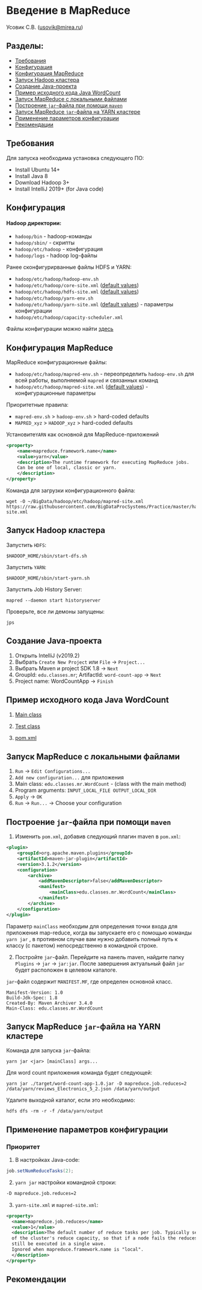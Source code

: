 # Введение в MapReduce
Усовик С.В. (usovik@mirea.ru)

#### 

## Разделы:

- [Требования](#Требования)
- [Конфигурация](#Конфигурация)
- [Конфигурация MapReduce](#Конфигурация-MapReduce)
- [Запуск Hadoop кластера](#Запуск-Hadoop-кластера)
- [Создание Java-проекта](#Создание-Java-проекта)
- [Пример исходного кода Java WordCount](#Пример-исходного-кода-Java-WordCount)
- [Запуск MapReduce с локальными файлами](#Запуск-MapReduce-с-локальными-файлами)
- [Построение `jar`-файла при помощи `maven`](#Построение-`jar`-файла-при-помощи-`maven`)
- [Запуск MapReduce `jar`-файла на YARN кластере](#Запуск-MapReduce-`jar`-файла-на-YARN-кластере)
- [Применение параметров конфигурации](#Применение-параметров-конфигурации)
- [Рекомендации](#Рекомендации)

## Требования

Для запуска необходима установка следующего ПО:

- Install Ubuntu 14+
- Install Java 8
- Download Hadoop 3+
- Install IntelliJ 2019+ (for Java code)

## Конфигурация

#### Hadoop директории:

- `hadoop/bin` - hadoop-команды
- `hadoop/sbin/` - скрипты
- `hadoop/etc/hadoop` - конфигурация
- `hadoop/logs` - hadoop log-файлы

Ранее сконфигурирванные файлы HDFS и YARN:
- `hadoop/etc/hadoop/hadoop-env.sh`
- `hadoop/etc/hadoop/core-site.xml` ([default values](https://hadoop.apache.org/docs/r3.1.2/hadoop-project-dist/hadoop-common/core-default.xml))
- `hadoop/etc/hadoop/hdfs-site.xml` ([default values](https://hadoop.apache.org/docs/r3.1.2/hadoop-project-dist/hadoop-hdfs/hdfs-default.xml))
- `hadoop/etc/hadoop/yarn-env.sh`
- `hadoop/etc/hadoop/yarn-site.xml` ([default values](https://hadoop.apache.org/docs/r3.1.2/hadoop-yarn/hadoop-yarn-common/yarn-default.xml)) -  параметры конфигурации
- `hadoop/etc/hadoop/capacity-scheduler.xml`

Файлы конфигурации можно найти [здесь](/config/) 

## Конфигурация MapReduce

MapReduce конфигурационные файлы:

- `hadoop/etc/hadoop/mapred-env.sh` - переопределить  `hadoop-env.sh` для всей работы, выполняемой `mapred` и связанных команд
- `hadoop/etc/hadoop/mapred-site.xml` ([default values](https://hadoop.apache.org/docs/r3.1.2/hadoop-mapreduce-client/hadoop-mapreduce-client-core/mapred-default.xml)) -  конфигурационные параметры

Приоритетные правила:

- `mapred-env.sh` > `hadoop-env.sh` > hard-coded defaults
- `MAPRED_xyz` > `HADOOP_xyz` > hard-coded defaults

Установите`YARN` как основной для MapReduce-приложений

```xml
<property>
    <name>mapreduce.framework.name</name>
    <value>yarn</value>
    <description>The runtime framework for executing MapReduce jobs.
    Can be one of local, classic or yarn.
    </description>
</property>
```

Команда для загрузки конфигурационного файла:

```
wget -O ~/BigData/hadoop/etc/hadoop/mapred-site.xml https://raw.githubusercontent.com/BigDataProcSystems/Practice/master/hadoop/config/mapreduce/mapred-site.xml
```

## Запуск Hadoop кластера

Запустить `HDFS`:

`$HADOOP_HOME/sbin/start-dfs.sh`

Запустить `YARN`:

`$HADOOP_HOME/sbin/start-yarn.sh`

Запустить Job History Server:

`mapred --daemon start historyserver`

Проверьте, все ли демоны запущены:

`jps`

## Создание Java-проекта

1) Открыть IntelliJ (v2019.2)
2) Выбрать `Create New Project` или `File` -> `Project...`
3) Выбрать Maven и project SDK 1.8 -> `Next`
4) GroupId: `edu.classes.mr`; ArtifactId: `word-count-app` -> `Next`
4) Project name: WordCountApp -> `Finish`

## Пример исходного кода Java WordCount

1. [Main class](/projects/java/WordCountApp/src/main/java/edu/classes/mr/WordCount.java)

2. [Test class](/projects/java//WordCountApp/src/test/java/edu/classes/mr/WordCountTest.java)

3. [pom.xml](/projects/java/WordCountApp/pom.xml)

## Запуск MapReduce с локальными файлами

1) `Run` -> `Edit Configurations...`
2) `Add new configuration...` для приложения
3) Main class: `edu.classes.mr.WordCount` - (class with the main method)
4) Program arguments: `INPUT_LOCAL_FILE OUTPUT_LOCAL_DIR`
5) `Apply` -> `OK`
6) `Run` -> `Run...` -> Choose your configuration

## Построение `jar`-файла при помощи `maven`

1. Изменить `pom.xml`, добавив следующий плагин maven в `pom.xml`:

```xml
<plugin>
    <groupId>org.apache.maven.plugins</groupId>
    <artifactId>maven-jar-plugin</artifactId>
    <version>3.1.2</version>
    <configuration>
        <archive>
            <addMavenDescriptor>false</addMavenDescriptor>
            <manifest>
                <mainClass>edu.classes.mr.WordCount</mainClass>
            </manifest>
        </archive>
    </configuration>
</plugin>
```

Параметр `mainClass` необходим для определения точки входа для приложения map-reduce, когда вы запускаете его с помощью команды `yarn jar` , в противном случае вам нужно добавить полный путь к классу (с пакетом) непосредственно в командной строке.

2. Постройте `jar`-файл. Перейдите на панель maven, найдите папку `Plugins`  -> `jar` -> `jar:jar`. После завершения актуальный файл `jar` будет расположен в целевом каталоге.

`jar`-файл содержит `MANIFEST.MF`, где определен основной класс.

```
Manifest-Version: 1.0
Build-Jdk-Spec: 1.8
Created-By: Maven Archiver 3.4.0
Main-Class: edu.classes.mr.WordCount

```

## Запуск MapReduce `jar`-файла на YARN кластере


Команда для запуска `jar`-файла:

`yarn jar <jar> [mainClass] args... `

Для word count приложения команда будет следующей:

`yarn jar ./target/word-count-app-1.0.jar -D mapreduce.job.reduces=2 /data/yarn/reviews_Electronics_5_2.json /data/yarn/output`

Удалите выходной каталог, если это необходимо:

`hdfs dfs -rm -r -f /data/yarn/output`


## Применение параметров конфигурации

### Приоритет

1. В настройках Java-code: 

```java
job.setNumReduceTasks(2);
```

2. `yarn jar` настройки командной строки: 

```cmd
-D mapreduce.job.reduces=2
```


3. `yarn-site.xml` и `mapred-site.xml`: 

```xml
<property>
  <name>mapreduce.job.reduces</name>
  <value>1</value>
  <description>The default number of reduce tasks per job. Typically set to 99%
  of the cluster's reduce capacity, so that if a node fails the reduces can
  still be executed in a single wave.
  Ignored when mapreduce.framework.name is "local".
  </description>
</property>
```

## Рекомендации


